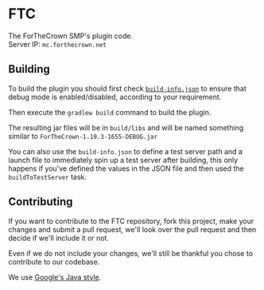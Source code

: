 # FTC
The ForTheCrown SMP's plugin code.  
Server IP: `mc.forthecrown.net`

## Building
To build the plugin you should first check [`build-info.json`](build-info.json)
to ensure that debug mode is enabled/disabled, according to your requirement.

Then execute the `gradlew build` command to build the plugin.

The resulting jar files will be in `build/libs` and will be named something
similar to `ForTheCrown-1.19.3-1655-DEBUG.jar`

You can also use the `build-info.json` to  define a test server path and a
launch file to immediately spin up a test server after building, this only
happens if you've defined the values in the JSON file and then used the
`buildToTestServer` task.

## Contributing
If you want to contribute to the FTC repository, fork this project, make your
changes and submit a pull request, we'll look over the pull request and then
decide if we'll include it or not.

Even if we do not include your changes, we'll still be thankful you chose to
contribute to our codebase.

We use [Google's Java style](https://google.github.io/styleguide/javaguide.html).